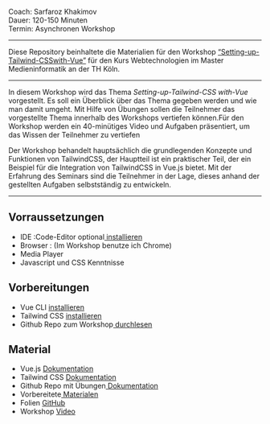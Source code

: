 <p> Coach: Sarfaroz Khakimov <br />
Dauer: 120-150 Minuten<br />
Termin: Asynchronen Workshop<br /></p>

<hr />

<p>Diese Repository beinhaltete die Materialien für den Workshop <a href="https://sarfaroz.github.io/Setting-up-Tailwind-CSSwith-Vue.js/">“Setting-up-Tailwind-CSSwith-Vue”</a> für den Kurs Webtechnologien im Master Medieninformatik an der TH Köln.</p>

<hr />

<p>In diesem Workshop wird das Thema <em>Setting-up-Tailwind-CSS with-Vue</em> vorgestellt. Es soll ein Überblick über das Thema gegeben werden und wie man damit umgeht. Mit Hilfe von Übungen sollen die Teilnehmer das vorgestellte Thema innerhalb des Workshops vertiefen können.Für den Workshop werden ein 40-minütiges Video und Aufgaben präsentiert, um das Wissen der Teilnehmer zu vertiefen </p>
<p>
  Der Workshop behandelt hauptsächlich die grundlegenden Konzepte und Funktionen von TailwindCSS, der Hauptteil ist ein praktischer Teil, der ein Beispiel für die Integration von TailwindCSS in Vue.js bietet. Mit der Erfahrung des Seminars sind die Teilnehmer in der Lage, dieses anhand der gestellten Aufgaben selbstständig zu entwickeln.
  </p>



<hr />

<h2 id="vorraussetzungen">Vorraussetzungen</h2>
<ul>
 <li>IDE :Code-Editor optional<a href="https://code.visualstudio.com/download"> installieren</a></li>
 <li>Browser :  (Im Workshop benutze ich Chrome)</li>
  <li>Media Player</li> 
  <li>Javascript und CSS Kenntnisse</li>
</ul>

<h2 id="vorbereitungen">Vorbereitungen</h2>
<ul>
 <li>Vue CLI <a href="https://cli.vuejs.org/">installieren</a></li>
 <li>Tailwind CSS <a href="https://tailwindcss.com/docs">installieren</a></li>
  <li>Github Repo zum Workshop<a href="https://github.com/Sarfaroz/Setting-up-Tailwind-CSS-with-Vue.js"> durchlesen</a></li>
  
</ul>

<h2 id="material">Material</h2>
<ul>
  <li>Vue.js <a href="https://v3.vuejs.org/guide/introduction.html">Dokumentation</a></li>
  <li>Tailwind CSS <a href="https://tailwindcss.com/docs">Dokumentation</a></li>
  <li>Github Repo mit Übungen<a href="https://github.com/Sarfaroz/Setting-up-Tailwind-CSSwith-Vue.js/tree/main/Aufgaben"> Dokumentation</a></li>
  <li>Vorbereitete<a href="https://th-koeln.sciebo.de/s/uzxqozViBYK5o2c"> Materialen</a></li>
   <li>Folien <a href="https://github.com/Sarfaroz/Setting-up-Tailwind-CSSwith-Vue.js/tree/main/Folien">GitHub</a></li>
    <li>Workshop <a href="https://th-koeln.sciebo.de/s/a7ID4jf91RCOs1t">Video</a></li>
</ul>


